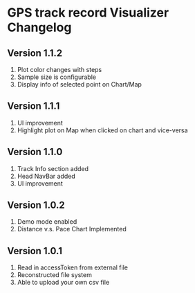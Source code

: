 # GPS track record Visualizer Changelog

## Version 1.1.2
1. Plot color changes with steps
2. Sample size is configurable 
3. Display info of selected point on Chart/Map

## Version 1.1.1
1. UI improvement
2. Highlight plot on Map when clicked on chart and vice-versa

## Version 1.1.0
1. Track Info section added
2. Head NavBar added
3. UI improvement

## Version 1.0.2
1. Demo mode enabled
2. Distance v.s. Pace Chart Implemented

## Version 1.0.1
1. Read in accessToken from external file
2. Reconstructed file system
3. Able to upload your own csv file